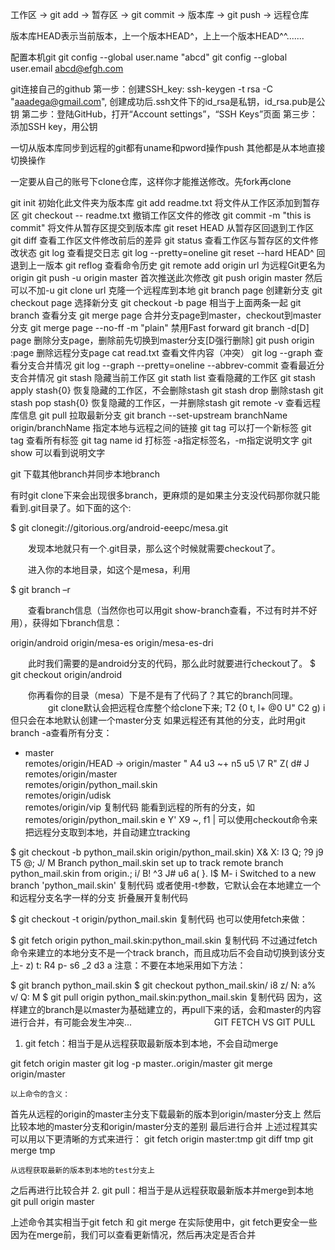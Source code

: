 工作区 -> git add -> 暂存区 -> git commit -> 版本库 -> git push -> 远程仓库

版本库HEAD表示当前版本，上一个版本HEAD^，上上一个版本HEAD^^.......

配置本机git
git config --global user.name "abcd"
git config --global user.email abcd@efgh.com

git连接自己的github
第一步：创建SSH_key: ssh-keygen -t rsa -C "aaadega@gmail.com",
        创建成功后.ssh文件下的id_rsa是私钥，id_rsa.pub是公钥
第二步：登陆GitHub，打开“Account settings”，“SSH Keys”页面
第三步：添加SSH key，用公钥

一切从版本库同步到远程的git都有uname和pword操作push
其他都是从本地直接切换操作

一定要从自己的账号下clone仓库，这样你才能推送修改。先fork再clone

git init 初始化此文件夹为版本库
git add readme.txt 将文件从工作区添加到暂存区
git checkout -- readme.txt 撤销工作区文件的修改
git commit -m "this is commit" 将文件从暂存区提交到版本库
git reset HEAD 从暂存区回退到工作区
git diff 查看工作区文件修改前后的差异
git status 查看工作区与暂存区的文件修改状态
git log 查看提交日志
git log --pretty=oneline
git reset --hard HEAD^ 回退到上一版本
git reflog    查看命令历史
git remote add origin url 为远程Git更名为origin
git push -u origin master 首次推送此次修改
git push origin master 然后可以不加-u
git clone url 克隆一个远程库到本地
git branch page 创建新分支
git checkout page 选择新分支
git checkout -b page 相当于上面两条一起
git branch 查看分支
git merge page 合并分支page到master，checkout到master分支
git merge page --no-ff -m "plain" 禁用Fast forward
git branch -d[D] page 删除分支page，删除前先切换到master分支[D强行删除]
git push origin :page  删除远程分支page
cat read.txt   查看文件内容（冲突）
git log --graph 查看分支合并情况
git log --graph --pretty=oneline --abbrev-commit  查看最近分支合并情况
git stash 隐藏当前工作区
git stath list 查看隐藏的工作区
git stash apply stash{0} 恢复隐藏的工作区，不会删除stash
git stash drop 删除stash
git stash pop stash{0} 恢复隐藏的工作区，一并删除stash
git remote -v 查看远程库信息
git pull 拉取最新分支
git branch --set-upstream branchName origin/branchName 指定本地与远程之间的链接
git tag <name>  可以打一个新标签
git tag   查看所有标签
git tag name id  打标签
-a指定标签名，-m指定说明文字
git show <tagname>可以看到说明文字

git 下载其他branch并同步本地branch

有时git clone下来会出现很多branch，更麻烦的是如果主分支没代码那你就只能看到.git目录了。如下面的这个:

$ git clonegit://gitorious.org/android-eeepc/mesa.git


　　发现本地就只有一个.git目录，那么这个时候就需要checkout了。

　　进入你的本地目录，如这个是mesa，利用

$ git branch –r

　　查看branch信息（当然你也可以用git show-branch查看，不过有时并不好用），获得如下branch信息：

origin/android
origin/mesa-es
origin/mesa-es-dri

　　此时我们需要的是android分支的代码，那么此时就要进行checkout了。
$ git checkout origin/android

　　你再看你的目录（mesa）下是不是有了代码了？其它的branch同理。
　　
　　git clone默认会把远程仓库整个给clone下来; T2 {0 t, l+ @0 U" C2 g) i
但只会在本地默认创建一个master分支
如果远程还有其他的分支，此时用git branch -a查看所有分支：

* master   
remotes/origin/HEAD -> origin/master   " A4 u3 ~+ n5 u5 \7 R" Z( d# J
remotes/origin/master   
remotes/origin/python_mail.skin   
remotes/origin/udisk   
remotes/origin/vip
复制代码
能看到远程的所有的分支，如remotes/origin/python_mail.skin  e  Y' X9 ~, f1 |
可以使用checkout命令来把远程分支取到本地，并自动建立tracking

$ git checkout -b python_mail.skin origin/python_mail.skin) X& X: I3 Q; ?9 j9 T5 @; J/ M
Branch python_mail.skin set up to track remote branch python_mail.skin from origin.; i/ B! ^3 J# u6 a( }. I$ M- i
Switched to a new branch 'python_mail.skin'
复制代码
或者使用-t参数，它默认会在本地建立一个和远程分支名字一样的分支
折叠展开复制代码

$ git checkout -t origin/python_mail.skin
复制代码
也可以使用fetch来做：

$ git fetch origin python_mail.skin:python_mail.skin
复制代码
不过通过fetch命令来建立的本地分支不是一个track branch，而且成功后不会自动切换到该分支上- z) t: R4 p- s6 _2 d3 a
注意：不要在本地采用如下方法：

$ git branch python_mail.skin
$ git checkout python_mail.skin/ i8 z/ N: a% v/ Q: M
$ git pull origin python_mail.skin:python_mail.skin
复制代码
因为，这样建立的branch是以master为基础建立的，再pull下来的话，会和master的内容进行合并，有可能会发生冲突... 
　　
　　
　　
　　
GIT FETCH VS GIT PULL

1. git fetch：相当于是从远程获取最新版本到本地，不会自动merge
    
git fetch origin master
git log -p master..origin/master
git merge origin/master

    以上命令的含义：
   首先从远程的origin的master主分支下载最新的版本到origin/master分支上
   然后比较本地的master分支和origin/master分支的差别
   最后进行合并
   上述过程其实可以用以下更清晰的方式来进行：
 git fetch origin master:tmp
git diff tmp 
git merge tmp

    从远程获取最新的版本到本地的test分支上
   之后再进行比较合并
2. git pull：相当于是从远程获取最新版本并merge到本地
 git pull origin master

上述命令其实相当于git fetch 和 git merge
在实际使用中，git fetch更安全一些
因为在merge前，我们可以查看更新情况，然后再决定是否合并
